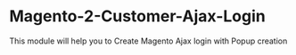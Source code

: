 # Magento-2-Customer-Ajax-Login
This module will help you to Create Magento Ajax login with Popup creation
